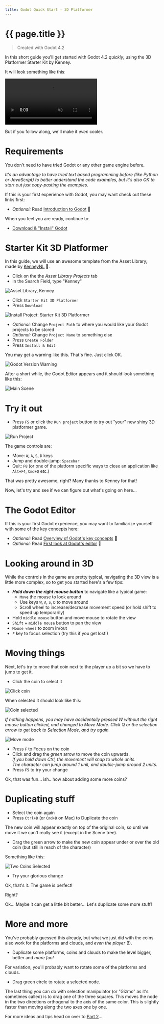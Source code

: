 ```yaml
---
title: Godot Quick Start - 3D Platformer
---
```

# {{ page.title }}

> Created with Godot 4.2

In this short guide you'll get started with Godot 4.2 _quickly_, using the 3D Platformer Starter Kit by Kenney.

It will look something like this:

<video muted controls><source src="3d_platformer_main.mp4" type="video/mp4"></video>

But if you follow along, we'll make it _even_ cooler.

# Requirements

You don't need to have tried Godot or any other game engine before.

*It's an advantage to have tried text based programming before (like Python or JavaScript) to better understand the code examples, but it's also OK to start out just copy-pasting the examples.*

If this is your first experience with Godot, you may want check out these links first:

* _Optional:_ Read [Introduction to Godot](https://docs.godotengine.org/en/stable/getting_started/introduction/introduction_to_godot.html) 🔗

When you feel you are ready, continue to:

 * [Download & "Install" Godot](../install.md)

# Starter Kit 3D Platformer

In this guide, we will use an awesome template from the Asset Library, made by [KenneyNL](https://kenney.nl/starter-kits) 🔗.

* Click on the the *Asset Library Projects* tab
* In the Search Field, type "Kenney"

![Asset Library, Kenney](assetlibrary_kenney.png)

* Click ```Starter Kit 3D Platformer```
* Press ```Download```

![Install Project: Starter Kit 3D Platformer](install.png)

* _Optional:_ Change ```Project Path``` to where you would like your Godot projects to be stored
* _Optional:_ Change ```Project Name``` to something else
* Press ```Create Folder```
* Press ```Install & Edit```

You may get a warning like this. That's fine. Just click OK.

![Godot Version Warning](../assets/warning42.png)

After a short while, the Godot Editor appears and it should look something like this:

![Main Scene](main.png)

# Try it out

* Press ```F5``` or click the ```Run project``` button to try out "your" new shiny 3D platformer game.

![Run Project](../assets/runproject.png)

The game controls are:

* Move: ```W```, ```A```, ```S```, ```D``` keys
* Jump and double-jump: ```Spacebar```
* Quit: ```F8``` (or one of the platform specific ways to close an application like ```Alt+F4```, ```Cmd+Q``` etc.)

That was pretty awesome, right? Many thanks to Kenney for that!

Now, let's try and see if we can figure out what's going on here...

# The Godot Editor

If this is your first Godot experience, you may want to familiarize yourself with some of the key concepts here:

* _Optional:_ Read [Overview of Godot's key concepts](https://docs.godotengine.org/en/stable/getting_started/introduction/key_concepts_overview.html) 🔗
* _Optional:_ Read [First look at Godot's editor](https://docs.godotengine.org/en/stable/getting_started/introduction/first_look_at_the_editor.html) 🔗

# Looking around in 3D

While the controls in the game are pretty typical, navigating the 3D view is a little more complex, so to get you started here's a few tips:

* ***Hold down the right mouse button*** to navigate like a typical game:
  * ```Move``` the mouse to look around
  * Use keys ```W```, ```A```, ```S```, ```D``` to move around
  * Scroll wheel to increase/decrease movement speed (or hold shift to speed up temporarily)
* Hold ```middle mouse``` button and move mouse to rotate the view
* ```Shift``` + ```middle mouse``` button to pan the view
* ```Mouse wheel``` to zoom in/out
* ```F``` key to focus selection (try this if you get lost!)

# Moving things

Next, let's try to move that coin next to the player up a bit so we have to jump to get it.

* Click the coin to select it

![Click coin](click_coin.png)

When selected it should look like this:

![Coin selected](coin_selected.png)

*If nothing happens, you may have accidentally pressed W without the right mouse button clicked, and changed to Move Mode. Click Q or the selection arrow to get back to Selection Mode, and try again.*

![Move mode](../assets/move_mode.png)

* Press ```F``` to Focus on the coin
* Click and drag the *green* arrow to move the coin upwards.  
  *If you hold down Ctrl, the movement will snap to whole units.  
  The character can jump around 1 unit, and double-jump around 2 units.*
* Press ```F5``` to try your change

Ok, that was fun... ish.. how about adding some more coins?

# Duplicating stuff

* Select the coin again
* Press ```Ctrl+D``` (or ```Cmd+D``` on Mac) to Duplicate the coin

The new coin will appear exactly on top of the original coin, so until we move it we can't really see it (except in the Scene tree).

* Drag the green arrow to make the new coin appear under or over the old coin (but still in reach of the character)

Something like this:

![Two Coins Selected](two_coins_selected.png)

* Try your glorious change

Ok, that's it. The game is perfect!

Right?

Ok... Maybe it can get a little bit better... Let's duplicate some more stuff!

# More and more

You've probably guessed this already, but what we just did with the coins also work for the platforms and clouds, and *even the player* (!).

* Duplicate some platforms, coins and clouds to make the level bigger, better and *more fun!*

For variation, you'll probably want to rotate some of the platforms and clouds.

* Drag green circle to rotate a selected node.

The last thing you can do with selection manipulator (or "Gizmo" as it's sometimes called) is to drag one of the three squares. This moves the node in the two directions orthogonal to the axis of the same color. This is slightly faster than moving along the two axes one by one.

For more ideas and tips head on over to [Part 2](../quick_start_3d_platformer_2.md)...
